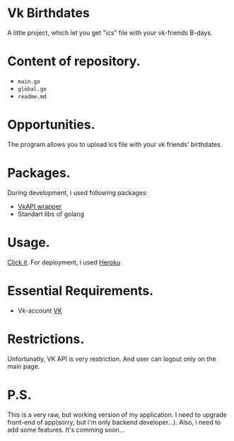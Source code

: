 # Vk Birthdates
A little project, which let you get "ics" file with your vk-friends B-days.

# Content of repository.
- `main.go`
- `global.go`
- `readme.md`

# Opportunities.
The program allows you to upload ics file with your vk friends' birthdates.

# Packages.
During development, i used following packages:
* [VkAPI wrapper](https://github.com/dimonchik0036/vk-api)
* Standart libs of golang

# Usage.
[Click it](https://vkbdates.herokuapp.com).
For deployment, i used [Heroku](https://heroku.com)

# Essential Requirements.
* Vk-account [VK](https://vk.com)

# Restrictions.
Unfortunatly, VK API is very restriction. And user can logout only on the main page.

# P.S.
This is a very raw, but working version of my application. I need to upgrade front-end of app(sorry, but i'm only backend developer...). Also, i need to add some features. It's comming soon...

